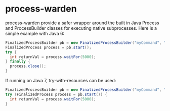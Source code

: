 process-warden
==============

process-warden provide a safer wrapper around the built in Java Process and ProcessBuilder classes for executing native subprocesses.  Here is a simple example with Java 6:

``` java
FinalizedProcessBuilder pb = new FinalizedProcessBuilder("myCommand", "myArg");
FinalizedProcess process = pb.start();
try {
  int returnVal = process.waitFor(5000);
} finally {
  process.close();
}
```

If running on Java 7, try-with-resources can be used:
``` java
FinalizedProcessBuilder pb = new FinalizedProcessBuilder("myCommand", "myArg");
try (FinalizedProcess process = pb.start()) {
  int returnVal = process.waitFor(5000);
}
```
